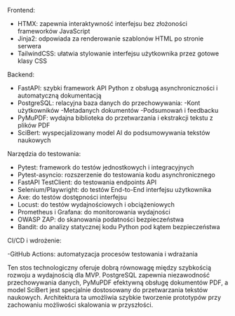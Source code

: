 Frontend:

- HTMX: zapewnia interaktywność interfejsu bez złożoności frameworków JavaScript
- Jinja2: odpowiada za renderowanie szablonów HTML po stronie serwera
- TailwindCSS: ułatwia stylowanie interfejsu użytkownika przez gotowe klasy CSS

Backend:

- FastAPI: szybki framework API Python z obsługą asynchroniczności i automatyczną    dokumentacją
- PostgreSQL: relacyjna baza danych do przechowywania:
    -Kont użytkowników
    -Metadanych dokumentów
    -Podsumowań i feedbacku
- PyMuPDF: wydajna biblioteka do przetwarzania i ekstrakcji tekstu z plików PDF
- SciBert: wyspecjalizowany model AI do podsumowywania tekstów naukowych

Narzędzia do testowania:

- Pytest: framework do testów jednostkowych i integracyjnych
- Pytest-asyncio: rozszerzenie do testowania kodu asynchronicznego
- FastAPI TestClient: do testowania endpoints API
- Selenium/Playwright: do testów End-to-End interfejsu użytkownika
- Axe: do testów dostępności interfejsu
- Locust: do testów wydajnościowych i obciążeniowych
- Prometheus i Grafana: do monitorowania wydajności
- OWASP ZAP: do skanowania podatności bezpieczeństwa
- Bandit: do analizy statycznej kodu Python pod kątem bezpieczeństwa

CI/CD i wdrożenie:

-GitHub Actions: automatyzacja procesów testowania i wdrażania


Ten stos technologiczny oferuje dobrą równowagę między szybkością rozwoju a wydajnością dla MVP. PostgreSQL zapewnia niezawodność przechowywania danych, PyMuPDF efektywną obsługę dokumentów PDF, a model SciBert jest specjalnie dostosowany do przetwarzania tekstów naukowych. Architektura ta umożliwia szybkie tworzenie prototypów przy zachowaniu możliwości skalowania w przyszłości.